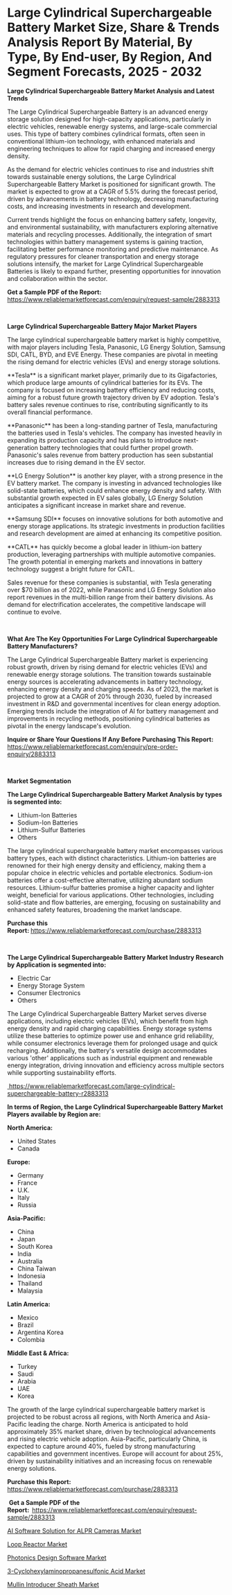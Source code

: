 <p><h1>Large Cylindrical Superchargeable Battery Market Size, Share & Trends Analysis Report By Material, By Type, By End-user, By Region, And Segment Forecasts, 2025 - 2032</h1></p><p><strong>Large Cylindrical Superchargeable Battery Market Analysis and Latest Trends</strong></p>
<p><p>The Large Cylindrical Superchargeable Battery is an advanced energy storage solution designed for high-capacity applications, particularly in electric vehicles, renewable energy systems, and large-scale commercial uses. This type of battery combines cylindrical formats, often seen in conventional lithium-ion technology, with enhanced materials and engineering techniques to allow for rapid charging and increased energy density.</p><p>As the demand for electric vehicles continues to rise and industries shift towards sustainable energy solutions, the Large Cylindrical Superchargeable Battery Market is positioned for significant growth. The market is expected to grow at a CAGR of 5.5% during the forecast period, driven by advancements in battery technology, decreasing manufacturing costs, and increasing investments in research and development.</p><p>Current trends highlight the focus on enhancing battery safety, longevity, and environmental sustainability, with manufacturers exploring alternative materials and recycling processes. Additionally, the integration of smart technologies within battery management systems is gaining traction, facilitating better performance monitoring and predictive maintenance. As regulatory pressures for cleaner transportation and energy storage solutions intensify, the market for Large Cylindrical Superchargeable Batteries is likely to expand further, presenting opportunities for innovation and collaboration within the sector.</p></p>
<p><strong>Get a Sample PDF of the Report:&nbsp;</strong> <a href="https://www.reliablemarketforecast.com/enquiry/request-sample/2883313?utm_campaign=1890&utm_medium=2&utm_source=Github&utm_content=ia&utm_term=13032025&utm_id=large-cylindrical-superchargeable-battery">https://www.reliablemarketforecast.com/enquiry/request-sample/2883313</a></p>
<p>&nbsp;</p>
<p><strong>Large Cylindrical Superchargeable Battery Major Market Players</strong></p>
<p><p>The large cylindrical superchargeable battery market is highly competitive, with major players including Tesla, Panasonic, LG Energy Solution, Samsung SDI, CATL, BYD, and EVE Energy. These companies are pivotal in meeting the rising demand for electric vehicles (EVs) and energy storage solutions.</p><p>**Tesla** is a significant market player, primarily due to its Gigafactories, which produce large amounts of cylindrical batteries for its EVs. The company is focused on increasing battery efficiency and reducing costs, aiming for a robust future growth trajectory driven by EV adoption. Tesla's battery sales revenue continues to rise, contributing significantly to its overall financial performance.</p><p>**Panasonic** has been a long-standing partner of Tesla, manufacturing the batteries used in Tesla's vehicles. The company has invested heavily in expanding its production capacity and has plans to introduce next-generation battery technologies that could further propel growth. Panasonic's sales revenue from battery production has seen substantial increases due to rising demand in the EV sector.</p><p>**LG Energy Solution** is another key player, with a strong presence in the EV battery market. The company is investing in advanced technologies like solid-state batteries, which could enhance energy density and safety. With substantial growth expected in EV sales globally, LG Energy Solution anticipates a significant increase in market share and revenue.</p><p>**Samsung SDI** focuses on innovative solutions for both automotive and energy storage applications. Its strategic investments in production facilities and research development are aimed at enhancing its competitive position.</p><p>**CATL** has quickly become a global leader in lithium-ion battery production, leveraging partnerships with multiple automotive companies. The growth potential in emerging markets and innovations in battery technology suggest a bright future for CATL.</p><p>Sales revenue for these companies is substantial, with Tesla generating over $70 billion as of 2022, while Panasonic and LG Energy Solution also report revenues in the multi-billion range from their battery divisions. As demand for electrification accelerates, the competitive landscape will continue to evolve.</p></p>
<p>&nbsp;</p>
<p><strong>What Are The Key Opportunities For Large Cylindrical Superchargeable Battery Manufacturers?</strong></p>
<p><p>The Large Cylindrical Superchargeable Battery market is experiencing robust growth, driven by rising demand for electric vehicles (EVs) and renewable energy storage solutions. The transition towards sustainable energy sources is accelerating advancements in battery technology, enhancing energy density and charging speeds. As of 2023, the market is projected to grow at a CAGR of 20% through 2030, fueled by increased investment in R&D and governmental incentives for clean energy adoption. Emerging trends include the integration of AI for battery management and improvements in recycling methods, positioning cylindrical batteries as pivotal in the energy landscape's evolution.</p></p>
<p><strong>Inquire or Share Your Questions If Any Before Purchasing This Report:</strong> <a href="https://www.reliablemarketforecast.com/enquiry/pre-order-enquiry/2883313?utm_campaign=1890&utm_medium=2&utm_source=Github&utm_content=ia&utm_term=13032025&utm_id=large-cylindrical-superchargeable-battery">https://www.reliablemarketforecast.com/enquiry/pre-order-enquiry/2883313</a></p>
<p>&nbsp;</p>
<p><strong>Market Segmentation</strong></p>
<p><strong>The Large Cylindrical Superchargeable Battery Market Analysis by types is segmented into:</strong></p>
<p><ul><li>Lithium-Ion Batteries</li><li>Sodium-Ion Batteries</li><li>Lithium-Sulfur Batteries</li><li>Others</li></ul></p>
<p><p>The large cylindrical superchargeable battery market encompasses various battery types, each with distinct characteristics. Lithium-ion batteries are renowned for their high energy density and efficiency, making them a popular choice in electric vehicles and portable electronics. Sodium-ion batteries offer a cost-effective alternative, utilizing abundant sodium resources. Lithium-sulfur batteries promise a higher capacity and lighter weight, beneficial for various applications. Other technologies, including solid-state and flow batteries, are emerging, focusing on sustainability and enhanced safety features, broadening the market landscape.</p></p>
<p><strong>Purchase this Report:&nbsp;</strong><a href="https://www.reliablemarketforecast.com/purchase/2883313?utm_campaign=1890&utm_medium=2&utm_source=Github&utm_content=ia&utm_term=13032025&utm_id=large-cylindrical-superchargeable-battery">https://www.reliablemarketforecast.com/purchase/2883313</a></p>
<p>&nbsp;</p>
<p><strong>The Large Cylindrical Superchargeable Battery Market Industry Research by Application is segmented into:</strong></p>
<p><ul><li>Electric Car</li><li>Energy Storage System</li><li>Consumer Electronics</li><li>Others</li></ul></p>
<p><p>The Large Cylindrical Superchargeable Battery Market serves diverse applications, including electric vehicles (EVs), which benefit from high energy density and rapid charging capabilities. Energy storage systems utilize these batteries to optimize power use and enhance grid reliability, while consumer electronics leverage them for prolonged usage and quick recharging. Additionally, the battery's versatile design accommodates various 'other' applications such as industrial equipment and renewable energy integration, driving innovation and efficiency across multiple sectors while supporting sustainability efforts.</p></p>
<p><a href="https://www.reliablemarketforecast.com/large-cylindrical-superchargeable-battery-r2883313?utm_campaign=1890&utm_medium=2&utm_source=Github&utm_content=ia&utm_term=13032025&utm_id=large-cylindrical-superchargeable-battery">&nbsp;https://www.reliablemarketforecast.com/large-cylindrical-superchargeable-battery-r2883313</a></p>
<p><strong>In terms of Region, the Large Cylindrical Superchargeable Battery Market Players available by Region are:</strong></p>
<p>
    <p> <strong> North America: </strong>
        <ul>
            <li>United States</li>
            <li>Canada</li>
        </ul>
        </p> 
    <p> <strong> Europe: </strong>
        <ul>
            <li>Germany</li>
            <li>France</li>
            <li>U.K.</li>
            <li>Italy</li>
            <li>Russia</li>
        </ul>
        </p> 
    <p> <strong> Asia-Pacific: </strong>
        <ul>
            <li>China</li>
            <li>Japan</li>
            <li>South Korea</li>
            <li>India</li>
            <li>Australia</li>
            <li>China Taiwan</li>
            <li>Indonesia</li>
            <li>Thailand</li>
            <li>Malaysia</li>
        </ul>
        </p> 
    <p> <strong> Latin America: </strong>
        <ul>
            <li>Mexico</li>
            <li>Brazil</li>
            <li>Argentina Korea</li>
            <li>Colombia</li>
        </ul>
        </p> 
    <p> <strong> Middle East & Africa: </strong>
        <ul>
            <li>Turkey</li>
            <li>Saudi</li>
            <li>Arabia</li>
            <li>UAE</li>
            <li>Korea</li>
        </ul>
    </p>
    </p>
<p><p>The growth of the large cylindrical superchargeable battery market is projected to be robust across all regions, with North America and Asia-Pacific leading the charge. North America is anticipated to hold approximately 35% market share, driven by technological advancements and rising electric vehicle adoption. Asia-Pacific, particularly China, is expected to capture around 40%, fueled by strong manufacturing capabilities and government incentives. Europe will account for about 25%, driven by sustainability initiatives and an increasing focus on renewable energy solutions.</p></p>
<p><strong>Purchase this Report: </strong><a href="https://www.reliablemarketforecast.com/purchase/2883313?utm_campaign=1890&utm_medium=2&utm_source=Github&utm_content=ia&utm_term=13032025&utm_id=large-cylindrical-superchargeable-battery">https://www.reliablemarketforecast.com/purchase/2883313</a></p>
<p>&nbsp;<strong>Get a Sample PDF of the Report:&nbsp;&nbsp;</strong><a href="https://www.reliablemarketforecast.com/enquiry/request-sample/2883313?utm_campaign=1890&utm_medium=2&utm_source=Github&utm_content=ia&utm_term=13032025&utm_id=large-cylindrical-superchargeable-battery">https://www.reliablemarketforecast.com/enquiry/request-sample/2883313</a></p>
<p><strong></strong></p>
<p><p><a href="https://github.com/stunzkocotpv/Market-Research-Report-List-1/blob/main/ai-software-solution-for-alpr-cameras-market.md?utm_campaign=1890&utm_medium=2&utm_source=Github&utm_content=ia&utm_term=13032025&utm_id=large-cylindrical-superchargeable-battery">AI Software Solution for ALPR Cameras Market</a></p><p><a href="https://github.com/hatlepigna2s/Market-Research-Report-List-1/blob/main/loop-reactor-market.md?utm_campaign=1890&utm_medium=2&utm_source=Github&utm_content=ia&utm_term=13032025&utm_id=large-cylindrical-superchargeable-battery">Loop Reactor Market</a></p><p><a href="https://github.com/iwanesucices/Market-Research-Report-List-1/blob/main/photonics-design-software-market.md?utm_campaign=1890&utm_medium=2&utm_source=Github&utm_content=ia&utm_term=13032025&utm_id=large-cylindrical-superchargeable-battery">Photonics Design Software Market</a></p><p><a href="https://github.com/wantadhagino/Market-Research-Report-List-1/blob/main/3-cyclohexylaminopropanesulfonic-acid-market.md?utm_campaign=1890&utm_medium=2&utm_source=Github&utm_content=ia&utm_term=13032025&utm_id=large-cylindrical-superchargeable-battery">3-Cyclohexylaminopropanesulfonic Acid Market</a></p><p><a href="https://github.com/lelahokendo/Market-Research-Report-List-1/blob/main/mullin-introducer-sheath-market.md?utm_campaign=1890&utm_medium=2&utm_source=Github&utm_content=ia&utm_term=13032025&utm_id=large-cylindrical-superchargeable-battery">Mullin Introducer Sheath Market</a></p></p>